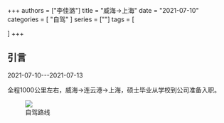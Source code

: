+++
authors = ["李佳潞"]
title = "威海->上海"
date = "2021-07-10"
categories = [
    "自驾"
]
series = [""]
tags = [
    
]
+++
<!DOCTYPE html>
<html lang="zh-CN">
<head>
    <meta charset="UTF-8">
    <meta name="viewport" content="width=device-width, initial-scale=1.0">
    <link rel="stylesheet" href="/assets/css/styles.css">
</head>
<body>
    <article>
        <section>
            <h2>引言</h2>
            <p>2021-07-10---2021-07-13</p>
            <p>         全程1000公里左右，威海->连云港->上海，硕士毕业从学校到公司准备入职。</p>
            <div class="container">
                <div class="image">
                    <figure>
                        <a data-fancybox="gallery" href="/images/daily-travel/zijia4.png">
    <img src="/images/daily-travel/zijia4.png" loading="lazy">
</a>
                        <figcaption>自驾路线</figcaption>
                    </figure>
                </div>
            </div>
        </section>
    </article>
</body>
</html>